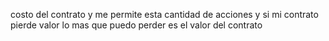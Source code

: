 costo del contrato y me permite esta cantidad de acciones y si mi contrato pierde valor lo mas que puedo perder es el valor del contrato 